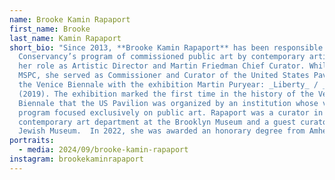 ```yaml
---
name: Brooke Kamin Rapaport
first_name: Brooke
last_name: Kamin Rapaport
short_bio: "Since 2013, **Brooke Kamin Rapaport** has been responsible for the
  Conservancy’s program of commissioned public art by contemporary artists in
  her role as Artistic Director and Martin Friedman Chief Curator. While at
  MSPC, she served as Commissioner and Curator of the United States Pavilion at
  the Venice Biennale with the exhibition Martin Puryear: _Liberty_ / _Libertà_
  (2019). The exhibition marked the first time in the history of the Venice
  Biennale that the US Pavilion was organized by an institution whose visual art
  program focused exclusively on public art. Rapaport was a curator in the
  contemporary art department at the Brooklyn Museum and a guest curator at The
  Jewish Museum.  In 2022, she was awarded an honorary degree from Amherst."
portraits:
  - media: 2024/09/brooke-kamin-rapaport
instagram: brookekaminrapaport
---
```

